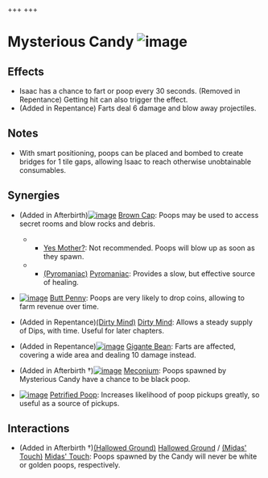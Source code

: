 +++
+++

 # Mysterious Candy ![image](/image/Mysterious_Candy.png) 

Effects
---------


* Isaac has a chance to fart or poop every 30 seconds. (Removed in Repentance) Getting hit can also trigger the effect.
* (Added in Repentance) Farts deal 6 damage and blow away projectiles.


Notes
-------


* With smart positioning, poops can be placed and bombed to create bridges for 1 tile gaps, allowing Isaac to reach otherwise unobtainable consumables.


Synergies
-----------


* (Added in Afterbirth)[![image](/image/Brown_Cap.png)](/wiki/Brown_Cap "Brown Cap") [Brown Cap](/wiki/Brown_Cap "Brown Cap"): Poops may be used to access secret rooms and blow rocks and debris.
	+ + [Yes Mother?](/wiki/Yes_Mother%3F "Yes Mother?"): Not recommended. Poops will blow up as soon as they spawn.
	+ + [(Pyromaniac)](/wiki/Pyromaniac "Pyromaniac") [Pyromaniac](/wiki/Pyromaniac "Pyromaniac"): Provides a slow, but effective source of healing.
* [![image](/image/Butt_Penny.png)](/wiki/Butt_Penny "Butt Penny") [Butt Penny](/wiki/Butt_Penny "Butt Penny"): Poops are very likely to drop coins, allowing to farm revenue over time.


* (Added in Repentance)[(Dirty Mind)](/wiki/Dirty_Mind "Dirty Mind") [Dirty Mind](/wiki/Dirty_Mind "Dirty Mind"): Allows a steady supply of Dips, with time. Useful for later chapters.
* (Added in Repentance)[![image](/image/Gigante_Bean.png)](/wiki/Gigante_Bean "Gigante Bean") [Gigante Bean](/wiki/Gigante_Bean "Gigante Bean"): Farts are affected, covering a wide area and dealing 10 damage instead.
* (Added in Afterbirth †)[![image](/image/Meconium.png)](/wiki/Meconium "Meconium") [Meconium](/wiki/Meconium "Meconium"): Poops spawned by Mysterious Candy have a chance to be black poop.
* [![image](/image/Petrified_Poop.png)](/wiki/Petrified_Poop "Petrified Poop") [Petrified Poop](/wiki/Petrified_Poop "Petrified Poop"): Increases likelihood of poop pickups greatly, so useful as a source of pickups.


Interactions
--------------


* (Added in Afterbirth †)[(Hallowed Ground)](/wiki/Hallowed_Ground "Hallowed Ground") [Hallowed Ground](/wiki/Hallowed_Ground "Hallowed Ground") / [(Midas' Touch)](/wiki/Midas%27_Touch "Midas' Touch") [Midas' Touch](/wiki/Midas%27_Touch "Midas' Touch"): Poops spawned by the Candy will never be white or golden poops, respectively.


